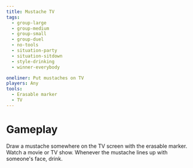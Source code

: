 ```yaml
---
title: Mustache TV
tags:
  - group-large
  - group-medium
  - group-small
  - group-duel
  - no-tools
  - situation-party
  - situation-sitdown
  - style-drinking
  - winner-everybody

oneliner: Put mustaches on TV
players: Any
tools:
  - Erasable marker
  - TV
---
```

# Gameplay
Draw a mustache somewhere on the TV screen with the erasable marker. Watch a movie or TV show. Whenever the mustache lines up with someone's face, drink.
